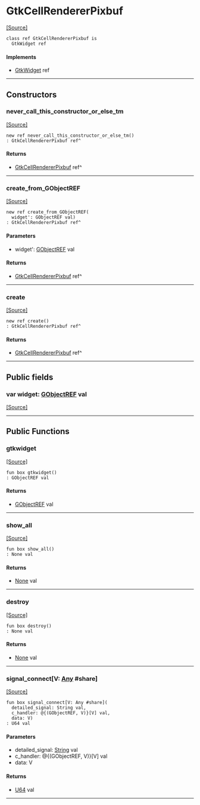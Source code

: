 # GtkCellRendererPixbuf
<span class="source-link">[[Source]](src/gtk3/GtkCellRendererPixbuf.md#L6)</span>
```pony
class ref GtkCellRendererPixbuf is
  GtkWidget ref
```

#### Implements

* [GtkWidget](gtk3-GtkWidget.md) ref

---

## Constructors

### never_call_this_constructor_or_else_tm
<span class="source-link">[[Source]](src/gtk3/GtkCellRendererPixbuf.md#L10)</span>


```pony
new ref never_call_this_constructor_or_else_tm()
: GtkCellRendererPixbuf ref^
```

#### Returns

* [GtkCellRendererPixbuf](gtk3-GtkCellRendererPixbuf.md) ref^

---

### create_from_GObjectREF
<span class="source-link">[[Source]](src/gtk3/GtkCellRendererPixbuf.md#L13)</span>


```pony
new ref create_from_GObjectREF(
  widget': GObjectREF val)
: GtkCellRendererPixbuf ref^
```
#### Parameters

*   widget': [GObjectREF](gtk3-..-gobject-GObjectREF.md) val

#### Returns

* [GtkCellRendererPixbuf](gtk3-GtkCellRendererPixbuf.md) ref^

---

### create
<span class="source-link">[[Source]](src/gtk3/GtkCellRendererPixbuf.md#L17)</span>


```pony
new ref create()
: GtkCellRendererPixbuf ref^
```

#### Returns

* [GtkCellRendererPixbuf](gtk3-GtkCellRendererPixbuf.md) ref^

---

## Public fields

### var widget: [GObjectREF](gtk3-..-gobject-GObjectREF.md) val
<span class="source-link">[[Source]](src/gtk3/GtkCellRendererPixbuf.md#L7)</span>



---

## Public Functions

### gtkwidget
<span class="source-link">[[Source]](src/gtk3/GtkCellRendererPixbuf.md#L9)</span>


```pony
fun box gtkwidget()
: GObjectREF val
```

#### Returns

* [GObjectREF](gtk3-..-gobject-GObjectREF.md) val

---

### show_all
<span class="source-link">[[Source]](src/gtk3/GtkWidget.md#L4)</span>


```pony
fun box show_all()
: None val
```

#### Returns

* [None](builtin-None.md) val

---

### destroy
<span class="source-link">[[Source]](src/gtk3/GtkWidget.md#L10)</span>


```pony
fun box destroy()
: None val
```

#### Returns

* [None](builtin-None.md) val

---

### signal_connect\[V: [Any](builtin-Any.md) #share\]
<span class="source-link">[[Source]](src/gtk3/GtkWidget.md#L13)</span>


```pony
fun box signal_connect[V: Any #share](
  detailed_signal: String val,
  c_handler: @{(GObjectREF, V)}[V] val,
  data: V)
: U64 val
```
#### Parameters

*   detailed_signal: [String](builtin-String.md) val
*   c_handler: @{(GObjectREF, V)}[V] val
*   data: V

#### Returns

* [U64](builtin-U64.md) val

---

